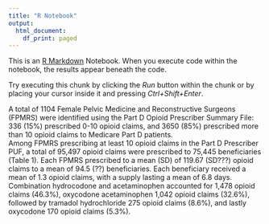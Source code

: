```yaml
---
title: "R Notebook"
output:
  html_document:
    df_print: paged
---
```


This is an [R Markdown](http://rmarkdown.rstudio.com) Notebook. When you execute code within the notebook, the results appear beneath the code. 

Try executing this chunk by clicking the *Run* button within the chunk or by placing your cursor inside it and pressing *Ctrl+Shift+Enter*. 



A total of 1104 Female Pelvic Medicine and Reconstructive Surgeons (FPMRS) were identified using the Part D Opioid Prescriber Summary File: 336 (15%) prescribed 0-10 opioid claims, and 3650 (85%) prescribed more than 10 opioid claims to Medicare Part D patients.  
Among FPMRS prescribing at least 10 opioid claims in the Part D Prescriber PUF, a total of 95,497 opioid claims were prescribed to 75,445 beneficiaries (Table 1).  Each FPMRS prescribed to a mean (SD) of 119.67 (SD???) opioid claims to a mean of 94.5 (??) beneficiaries.  Each beneficiary received a mean of 1.3 opioid claims, with a supply lasting a mean of 6.8 days.  Combination hydrocodone and acetaminophen accounted for 1,478 opioid claims (46.3%), oxycodone acetaminophen 1,042 opioid claims (32.6%), followed by tramadol hydrochloride 275 opioid claims (8.6%), and lastly oxycodone 170 opioid claims (5.3%).
